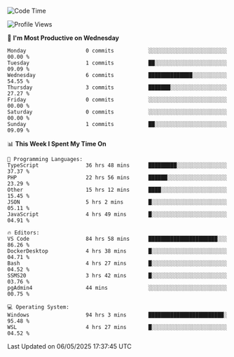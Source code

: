 <!--START_SECTION:waka-->
![Code Time](http://img.shields.io/badge/Code%20Time-4%2C878%20hrs%2034%20mins-blue)

![Profile Views](http://img.shields.io/badge/Profile%20Views-0-blue)

📅 **I'm Most Productive on Wednesday** 

```text
Monday                   0 commits           ░░░░░░░░░░░░░░░░░░░░░░░░░   00.00 % 
Tuesday                  1 commits           ██░░░░░░░░░░░░░░░░░░░░░░░   09.09 % 
Wednesday                6 commits           ██████████████░░░░░░░░░░░   54.55 % 
Thursday                 3 commits           ███████░░░░░░░░░░░░░░░░░░   27.27 % 
Friday                   0 commits           ░░░░░░░░░░░░░░░░░░░░░░░░░   00.00 % 
Saturday                 0 commits           ░░░░░░░░░░░░░░░░░░░░░░░░░   00.00 % 
Sunday                   1 commits           ██░░░░░░░░░░░░░░░░░░░░░░░   09.09 % 
```


📊 **This Week I Spent My Time On** 

```text
💬 Programming Languages: 
TypeScript               36 hrs 48 mins      █████████░░░░░░░░░░░░░░░░   37.37 % 
PHP                      22 hrs 56 mins      ██████░░░░░░░░░░░░░░░░░░░   23.29 % 
Other                    15 hrs 12 mins      ████░░░░░░░░░░░░░░░░░░░░░   15.45 % 
JSON                     5 hrs 2 mins        █░░░░░░░░░░░░░░░░░░░░░░░░   05.11 % 
JavaScript               4 hrs 49 mins       █░░░░░░░░░░░░░░░░░░░░░░░░   04.91 % 

🔥 Editors: 
VS Code                  84 hrs 58 mins      ██████████████████████░░░   86.26 % 
DockerDesktop            4 hrs 38 mins       █░░░░░░░░░░░░░░░░░░░░░░░░   04.71 % 
Bash                     4 hrs 27 mins       █░░░░░░░░░░░░░░░░░░░░░░░░   04.52 % 
SSMS20                   3 hrs 42 mins       █░░░░░░░░░░░░░░░░░░░░░░░░   03.76 % 
pgAdmin4                 44 mins             ░░░░░░░░░░░░░░░░░░░░░░░░░   00.75 % 

💻 Operating System: 
Windows                  94 hrs 3 mins       ████████████████████████░   95.48 % 
WSL                      4 hrs 27 mins       █░░░░░░░░░░░░░░░░░░░░░░░░   04.52 % 
```


 Last Updated on 06/05/2025 17:37:45 UTC
<!--END_SECTION:waka-->
